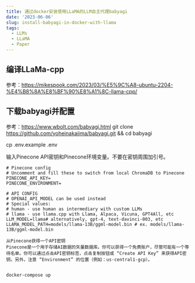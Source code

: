 ```yaml
---
title: 通过docker安装使用LLaMA的LLM自主代理babyagi
date: '2023-06-06'
slug: install-babyagi-in-docker-with-llama
tags:
  - LLMs
  - LLaMA
  - Paper
---
```

## 编译LLaMa-cpp
参考：https://mikespook.com/2023/03/%E5%9C%A8-ubuntu-2204-%E4%B8%8A%E8%BF%90%E8%A1%8C-llama-cpp/

## 下载babyagi并配置

参考：https://www.wbolt.com/babyagi.html
git clone https://github.com/yoheinakajima/babyagi.git && cd babyagi

cp .env.example .env

输入Pinecone API密钥和Pinecone环境变量。不要在密钥周围加引号。
```
# Pinecone config
# Uncomment and fill these to switch from local ChromaDB to Pinecone
PINECONE_API_KEY=
PINECONE_ENVIRONMENT=

# API CONFIG
# OPENAI_API_MODEL can be used instead
# Special values:
# human - use human as intermediary with custom LLMs
# llama - use llama.cpp with Llama, Alpaca, Vicuna, GPT4All, etc
LLM_MODEL=llama# alternatively, gpt-4, text-davinci-003, etc
LLAMA_MODEL_PATH=models/llama-13B/ggml-model.bin # ex. models/llama-13B/ggml-model.bin

从Pinecone获得一个API密钥
Pinecone是一个用于存储AI数据的矢量数据库。你可以获得一个免费账户，尽管可能有一个等待名单。你可以通过点击API密钥标签，点击复制按钮或 “Create API Key” 来获得API密钥。另外，注意 “Environment” 的位置（例如：us-central1-gcp）。


docker-compose up
